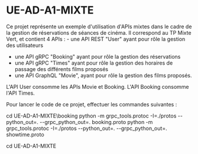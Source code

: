 # UE-AD-A1-MIXTE

Ce projet représente un exemple d'utilisation d'APIs mixtes dans le cadre de la gestion de réservations de séances de cinéma. Il correspond au TP Mixte Vert, et contient 4 APIs : - une API REST "User" ayant pour rôle la gestion des utilisateurs
- une API gRPC "Booking" ayant pour rôle la gestion des réservations
- une API gRPC "Times" ayant pour rôle la gestion des horaires de passage des différents films proposés
- une API GraphQL "Movie", ayant pour rôle la gestion des films proposés.

L'API User consomme les APIs Movie et Booking. L'API Booking consomme l'API Times.

Pour lancer le code de ce projet, effectuer les commandes suivantes :

cd UE-AD-A1-MIXTE\booking
python -m grpc_tools.protoc -I=./protos --python_out=. --grpc_python_out=. booking.proto
python -m grpc_tools.protoc -I=./protos --python_out=. --grpc_python_out=. showtime.proto

cd UE-AD-A1-MIXTE
